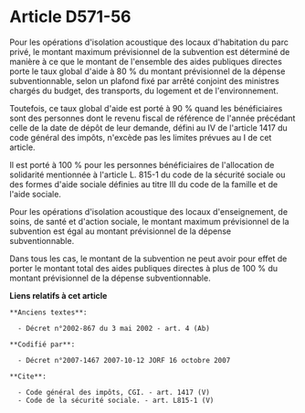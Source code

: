 # Article D571-56

Pour les opérations d'isolation acoustique des locaux d'habitation du parc privé, le montant maximum prévisionnel de la
subvention est déterminé de manière à ce que le montant de l'ensemble des aides publiques directes porte le taux global
d'aide à 80 % du montant prévisionnel de la dépense subventionnable, selon un plafond fixé par arrêté conjoint des ministres
chargés du budget, des transports, du logement et de l'environnement. 

Toutefois, ce taux global d'aide est porté à 90 % quand les bénéficiaires sont des personnes dont le revenu fiscal de
référence de l'année précédant celle de la date de dépôt de leur demande, défini au IV de l'article 1417 du code général des
impôts, n'excède pas les limites prévues au I de cet article. 

Il est porté à 100 % pour les personnes bénéficiaires de l'allocation de solidarité mentionnée à l'article L. 815-1 du code
de la sécurité sociale ou des formes d'aide sociale définies au titre III du code de la famille et de l'aide sociale. 

Pour les opérations d'isolation acoustique des locaux d'enseignement, de soins, de santé et d'action sociale, le montant
maximum prévisionnel de la subvention est égal au montant prévisionnel de la dépense subventionnable. 

Dans tous les cas, le montant de la subvention ne peut avoir pour effet de porter le montant total des aides publiques
directes à plus de 100 % du montant prévisionnel de la dépense subventionnable.

**Liens relatifs à cet article**

	**Anciens textes**:

	  - Décret n°2002-867 du 3 mai 2002 - art. 4 (Ab)

	**Codifié par**:

	  - Décret n°2007-1467 2007-10-12 JORF 16 octobre 2007

	**Cite**:

	  - Code général des impôts, CGI. - art. 1417 (V)
	  - Code de la sécurité sociale. - art. L815-1 (V)
